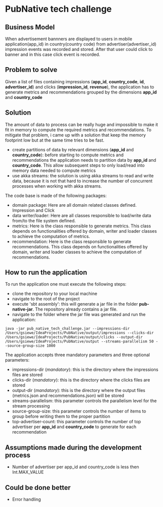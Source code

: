 # PubNative tech challenge

## Business Model
When advertisement bannners are displayed to users in mobile application(app_id) in country(country code) from advertiser(advertiser_id) impression events was recorded and stored. After that user could click to banner and in this case click event is recorded.

## Problem to solve
Given a list of files containing impressions (**app_id**, **country_code**, **id**, **advertiser_id**) and clicks (**impression_id**, **revenue**), the application has to generate metrics and recommendations grouped by the dimensions **app_id** and **country_code**

## Solution
The amount of data to process can be really huge and impossible to make it fit in memory to compute the required metrics and recommendations. To mitigate that problem, i came up with a solution that keep the memory footprint low but at the same time tries to be fast.
  - create partitions of data by relevant dimensions (**app_id** and **country_code**): before starting to compute metrics and recommendations the application needs to partition data by **app_id** and **country_code**. This allow subsequent steps to only load/read into memory data needed to compute metrics
  - use akka streams: the solution is using akka streams to read and write data, because it is not that hard to increase the number of concurrent processes when working with akka streams.

The code base is made of the following packages:
- domain package: Here are all domain related classes defined. Impression and Click
- data writer/loader: Here are all classes responsible to load/write data from/to the file system defined.
- metrics: Here is the class responsible to generate metrics. This class depends on functionalities offered by domain, writer and loader classes to achieve the computation of metrics.
- recommendation: Here is the class responsible to generate recommendations. This class depends on functionalities offered by domain, writer and loader classes to achieve the computation of recommendations.

## How to run the application
To run the application one must execute the following steps:
- clone the repository to your local machine
- navigate to the root of the project
- execute 'sbt assembly': this will generate a jar file in the folder **pub-native-jar**. The repository already contains a jar file.
- navigate to the folder where the jar file was generated and run the application: 
```
java -jar pub_native_tech_challenge.jar --impressions-dir /Users/gsiewe/IdeaProjects/PubNative/output/impressions --clicks-dir /Users/gsiewe/IdeaProjects/PubNative/output/clicks --output-dir /Users/gsiewe/IdeaProjects/PubNative/output --streams-parallelism 50 --source-group-size 1000
``` 

The application accepts three mandatory parameters and three optional parameters:
- impressions-dir (*mandatory*): this is the directory where the impressions files are stored
- clicks-dir (*mandatory*): this is the directory where the clicks files are stored
- output-dir (*mandatory*): this is the directory where the output files (metrics.json and recommendations.json) will be stored 
- streams-parallelism: this parameter controls the parallelism level for the stream processing
- source-group-size: this parameter controls the number of items to group before writing them to the proper partition
- top-advertiser-count: this parameter controls the number of top advertiser per **app_id** and **country_code** to generate for each recommendation

## Assumptions made during the development process
- Number of advertiser per app_id and country_code is less then Int.MAX_VALUE

## Could be done better
- Error handling
